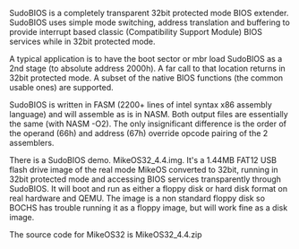 SudoBIOS is a completely transparent 32bit protected mode BIOS extender. SudoBIOS uses simple mode switching, address translation and buffering to provide interrupt based classic (Compatibility Support Module) BIOS services while in 32bit protected mode.

A typical application is to have the boot sector or mbr load SudoBIOS as a 2nd stage (to absolute address 2000h). A far call to that location returns in 32bit protected mode. A subset of the native BIOS functions (the common usable ones) are supported.

SudoBIOS is written in FASM (2200+ lines of intel syntax x86 assembly language) and will assemble as is in NASM. Both output files are essentially the same (with NASM -O2). The only insignificant difference is the order of the operand (66h) and address (67h) override opcode pairing of the 2 assemblers.

There is a SudoBIOS demo. MikeOS32_4.4.img. It's a 1.44MB FAT12 USB flash drive image of the real mode MikeOS converted to 32bit, running in 32bit protected mode and accessing BIOS services transparently through SudoBIOS. It will boot and run as either a floppy disk or hard disk format on real hardware and QEMU. The image is a non standard floppy disk so BOCHS has trouble running it as a floppy image, but will work fine as a disk image.

The source code for MikeOS32 is MikeOS32_4.4.zip
